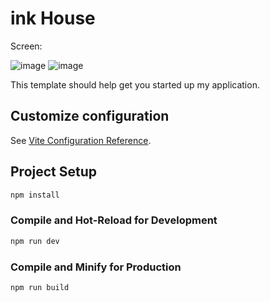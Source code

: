 # ink House
Screen:

![image](https://github.com/Misha815/House/assets/71971590/a07c78c7-be0d-44bf-836c-cae35d70e525)
![image](https://github.com/Misha815/House/assets/71971590/5cc39820-1b44-4530-957d-c627d8861eac)



This template should help get you started up my application.

## Customize configuration

See [Vite Configuration Reference](https://vitejs.dev/config/).

## Project Setup

```sh
npm install
```

### Compile and Hot-Reload for Development

```sh
npm run dev
```

### Compile and Minify for Production

```sh
npm run build
```
